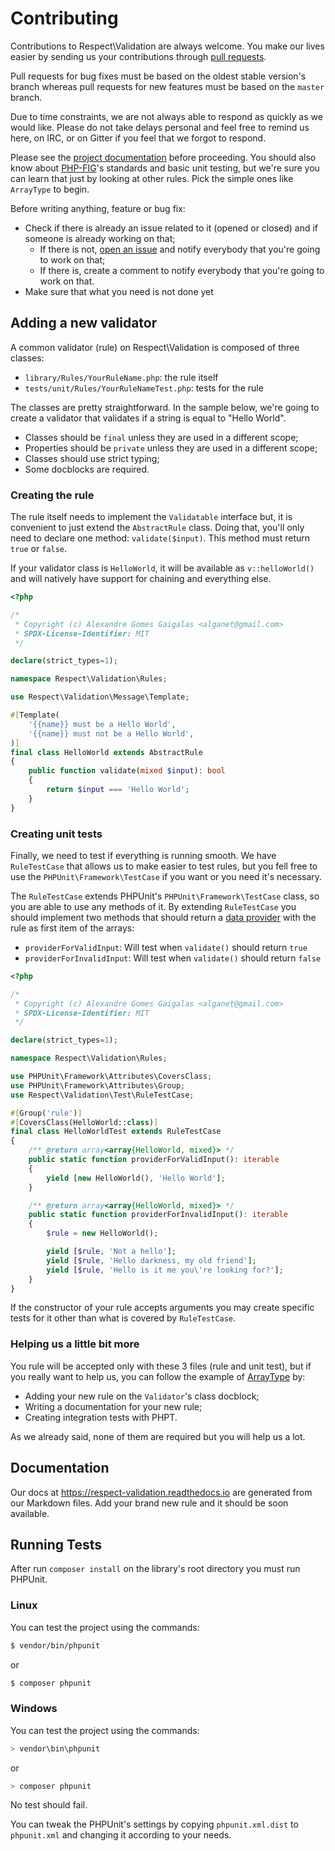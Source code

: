 # Contributing

Contributions to Respect\Validation are always welcome. You make our lives
easier by sending us your contributions through [pull requests][].

Pull requests for bug fixes must be based on the oldest stable version's branch
whereas pull requests for new features must be based on the `master` branch.

Due to time constraints, we are not always able to respond as quickly as we
would like. Please do not take delays personal and feel free to remind us here,
on IRC, or on Gitter if you feel that we forgot to respond.

Please see the [project documentation][] before proceeding. You should also know
about [PHP-FIG][]'s standards and basic unit testing, but we're sure you can
learn that just by looking at other rules. Pick the simple ones like `ArrayType`
to begin.

Before writing anything, feature or bug fix:
- Check if there is already an issue related to it (opened or closed) and if
  someone is already working on that;
    - If there is not, [open an issue][] and notify everybody that you're going
      to work on that;
    - If there is, create a comment to notify everybody that you're going to
      work on that.
- Make sure that what you need is not done yet

## Adding a new validator

A common validator (rule) on Respect\Validation is composed of three classes:

  * `library/Rules/YourRuleName.php`: the rule itself
  * `tests/unit/Rules/YourRuleNameTest.php`: tests for the rule

The classes are pretty straightforward. In the sample below, we're going to
create a validator that validates if a string is equal to "Hello World".

- Classes should be `final` unless they are used in a different scope;
- Properties should be `private` unless they are used in a different scope;
- Classes should use strict typing;
- Some docblocks are required.

### Creating the rule

The rule itself needs to implement the `Validatable` interface but, it is
convenient to just extend the `AbstractRule` class.
Doing that, you'll only need to declare one method: `validate($input)`.
This method must return `true` or `false`.

If your validator class is `HelloWorld`, it will be available as `v::helloWorld()`
and will natively have support for chaining and everything else.

```php
<?php

/*
 * Copyright (c) Alexandre Gomes Gaigalas <alganet@gmail.com>
 * SPDX-License-Identifier: MIT
 */

declare(strict_types=1);

namespace Respect\Validation\Rules;

use Respect\Validation\Message\Template;

#[Template(
    '{{name}} must be a Hello World',
    '{{name}} must not be a Hello World',
)]
final class HelloWorld extends AbstractRule
{
    public function validate(mixed $input): bool
    {
        return $input === 'Hello World';
    }
}
```

### Creating unit tests

Finally, we need to test if everything is running smooth. We have `RuleTestCase`
that allows us to make easier to test rules, but you fell free to use the
`PHPUnit\Framework\TestCase` if you want or you need it's necessary.

The `RuleTestCase` extends PHPUnit's `PHPUnit\Framework\TestCase` class, so you
are able to use any methods of it. By extending `RuleTestCase` you should
implement two methods that should return a [data provider][] with the rule as
first item of the arrays:

- `providerForValidInput`: Will test when `validate()` should return `true`
- `providerForInvalidInput`: Will test when `validate()` should return `false`

```php
<?php

/*
 * Copyright (c) Alexandre Gomes Gaigalas <alganet@gmail.com>
 * SPDX-License-Identifier: MIT
 */

declare(strict_types=1);

namespace Respect\Validation\Rules;

use PHPUnit\Framework\Attributes\CoversClass;
use PHPUnit\Framework\Attributes\Group;
use Respect\Validation\Test\RuleTestCase;

#[Group('rule')]
#[CoversClass(HelloWorld::class)]
final class HelloWorldTest extends RuleTestCase
{
    /** @return array<array{HelloWorld, mixed}> */
    public static function providerForValidInput(): iterable
    {
        yield [new HelloWorld(), 'Hello World'];
    }

    /** @return array<array{HelloWorld, mixed}> */
    public static function providerForInvalidInput(): iterable
    {
        $rule = new HelloWorld();

        yield [$rule, 'Not a hello'];
        yield [$rule, 'Hello darkness, my old friend'];
        yield [$rule, 'Hello is it me you\'re looking for?'];
    }
}
```

If the constructor of your rule accepts arguments you may create specific tests
for it other than what is covered by `RuleTestCase`.

### Helping us a little bit more

You rule will be accepted only with these 3 files (rule and unit test),
but if you really want to help us, you can follow the example of [ArrayType][] by:

- Adding your new rule on the `Validator`'s class docblock;
- Writing a documentation for your new rule;
- Creating integration tests with PHPT.

As we already said, none of them are required but you will help us a lot.

## Documentation

Our docs at https://respect-validation.readthedocs.io are generated from our
Markdown files. Add your brand new rule and it should be soon available.

## Running Tests

After run `composer install` on the library's root directory you must run PHPUnit.

### Linux

You can test the project using the commands:
```sh
$ vendor/bin/phpunit
```

or

```sh
$ composer phpunit
```

### Windows

You can test the project using the commands:
```sh
> vendor\bin\phpunit
```

or

```sh
> composer phpunit
```

No test should fail.

You can tweak the PHPUnit's settings by copying `phpunit.xml.dist` to `phpunit.xml`
and changing it according to your needs.

[ArrayType]: https://github.com/Respect/Validation/commit/f08a1fa
[data provider]: https://phpunit.de/manual/current/en/writing-tests-for-phpunit.html#writing-tests-for-phpunit.data-providers "PHPUnit Data Providers"
[open an issue]: http://github.com/Respect/Validation/issues
[PHP-FIG]: http://www.php-fig.org "PHP Framework Interop Group"
[project documentation]: https://respect-validation.readthedocs.io/ "Respect\Validation documentation"
[pull requests]: http://help.github.com/pull-requests "GitHub pull requests"
